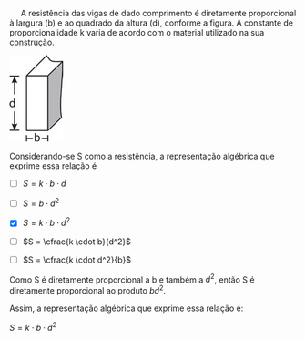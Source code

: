 

     A resistência das vigas de dado comprimento é diretamente proporcional à largura (b) e ao quadrado da altura (d), conforme a figura. A constante de proporcionalidade k varia de acordo com o material utilizado na sua construção.

![](1cf9b063-8a17-01fa-88ca-ef4bd6bc8b6f.png)

Considerando-se S como a resistência, a representação algébrica que exprime essa relação é



- [ ] $S = k \cdot b \cdot d$
- [ ] $S = b \cdot d^2$
- [x] $S = k \cdot b \cdot d^2$
- [ ] $S = \cfrac{k \cdot b}{d^2}$
- [ ] $S = \cfrac{k \cdot d^2}{b}$


Como S é diretamente proporcional a b e também a $d^2$, então S é diretamente proporcional ao produto $bd^2$.

Assim, a representação algébrica que exprime essa relação é:

$S = k \cdot b \cdot d^2$

        